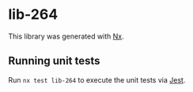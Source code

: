 # lib-264

This library was generated with [Nx](https://nx.dev).

## Running unit tests

Run `nx test lib-264` to execute the unit tests via [Jest](https://jestjs.io).
